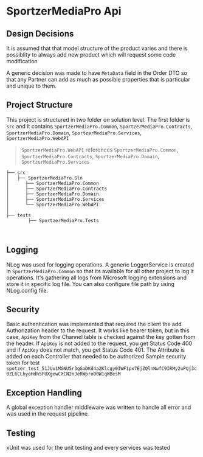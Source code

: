 # SportzerMediaPro Api

## Design Decisions

It is assumed that that model structure of the product varies and there is possiblity to always add new product which will request some code modification

A generic decision was made to have `MetaData` field in the Order DTO so that any Partner can add as much as possible properties that is particular and unique to them.
## Project Structure
This project is structured in two folder on solution level. The first folder is `src` and it contains `SportzerMediaPro.Common`, `SportzerMediaPro.Contracts`, `SportzerMediaPro.Domain`, `SportzerMediaPro.Services`, `SportzerMediaPro.WebAPI`
> `SportzerMediaPro.WebAPI` references `SportzerMediaPro.Common`, `SportzerMediaPro.Contracts`, `SportzerMediaPro.Domain`, `SportzerMediaPro.Services`

```.
├── src
│   ├── SportzerMediaPro.Sln
│      ├── SportzerMediaPro.Common
│      ├── SportzerMediaPro.Contracts
│      ├── SportzerMediaPro.Domain
│      ├── SportzerMediaPro.Services
│      └── SportzerMediaPro.WebAPI
│    
├── tests
        ├── SportzerMediaPro.Tests
    
  

 ```
 
## Logging
 
NLog was used for logging operations. A generic LoggerService is created in `SportzerMediaPro.Common` so that its available for all other project to log it operations. It's gathering all logs from Microsoft logging extensions and store it in specific log file. You can also configure file path by using NLog.config file.

## Security

Basic authentication was implemented that required the client the add Authorization header to the request. It works like bearer token, but in this case, `ApiKey` from the Channel table is checked against the key gotten from the header. If `ApiKey` is not added to the request, you get Status Code 400 and if `ApiKey` does not match, you get Status Code 401. The Attribute is added on each Controller that needed to be authorized
Sample security token for test `spotzer_test_51JUu1MGNU5r3gGaDKd4aZKlcgy0IWF1px7EjZQlnNwfC9IRMy2uPQj3c0ZLhCLhyoHdhSFUXgewCXCN2nJeRWpro00W1qWBesM`

## Exception Handling
A global exception handler middleware was written to handle all error and was used in the request pipeline.

## Testing
xUnit was used for the unit testing and every services was tested

